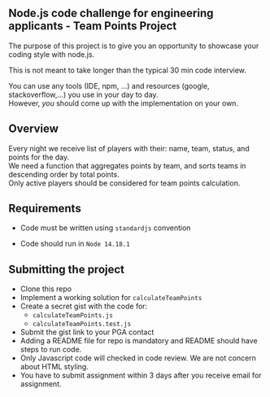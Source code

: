 ## Node.js code challenge for engineering applicants - Team Points Project

The purpose of this project is to give you an opportunity to showcase your
coding style with node.js.

This is not meant to take longer than the typical 30 min code interview.

You can use any tools (IDE, npm, ...) and resources (google, stackoverflow,...) you use in your day to day.   
However, _you_ should come up with the implementation on your own.

## Overview

Every night we receive list of players with their: name, team, status, and points for the day.  
We need a function that aggregates points by team, and sorts teams in descending order by total points.  
Only active players should be considered for team points calculation.

## Requirements

* Code must be written using `standardjs` convention

* Code should run in `Node 14.18.1`

## Submitting the project
 * Clone this repo
 * Implement a working solution for `calculateTeamPoints`
 * Create a secret gist with the code for:
    * `calculateTeamPoints.js`
    * `calculateTeamPoints.test.js`
 * Submit the gist link to your PGA contact
 * Adding a README file for repo is mandatory and README should have steps to run code.
 * Only Javascript code will checked in code review. We are not concern about HTML styling.
 * You have to submit assignment within 3 days after you receive email for assignment.
